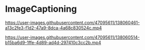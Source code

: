 # ImageCaptioning



https://user-images.githubusercontent.com/47095611/138060461-a13c2fe3-f1d2-47a9-8dca-4a68c830524c.mp4



https://user-images.githubusercontent.com/47095611/138060514-b15ba6d9-1ffe-4d89-ad4d-297410c3cc2b.mp4

